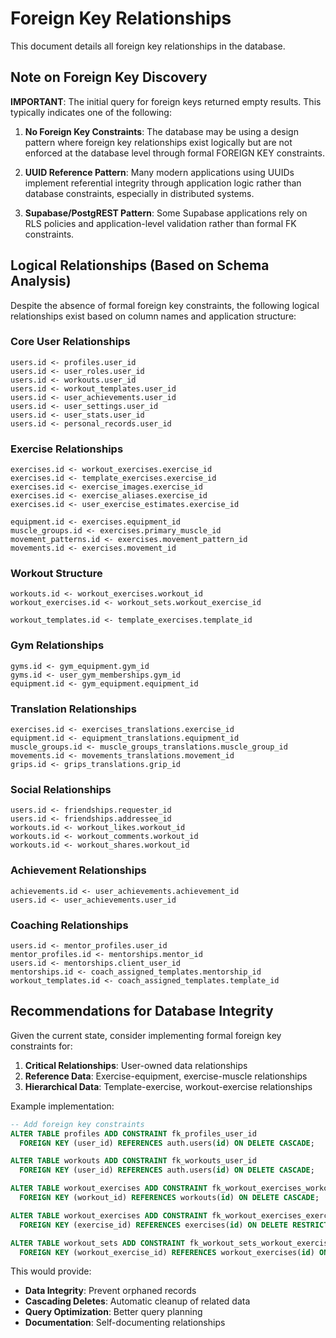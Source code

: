 # Foreign Key Relationships

This document details all foreign key relationships in the database.

## Note on Foreign Key Discovery

**IMPORTANT**: The initial query for foreign keys returned empty results. This typically indicates one of the following:

1. **No Foreign Key Constraints**: The database may be using a design pattern where foreign key relationships exist logically but are not enforced at the database level through formal FOREIGN KEY constraints.

2. **UUID Reference Pattern**: Many modern applications using UUIDs implement referential integrity through application logic rather than database constraints, especially in distributed systems.

3. **Supabase/PostgREST Pattern**: Some Supabase applications rely on RLS policies and application-level validation rather than formal FK constraints.

## Logical Relationships (Based on Schema Analysis)

Despite the absence of formal foreign key constraints, the following logical relationships exist based on column names and application structure:

### Core User Relationships
```
users.id <- profiles.user_id
users.id <- user_roles.user_id
users.id <- workouts.user_id
users.id <- workout_templates.user_id
users.id <- user_achievements.user_id
users.id <- user_settings.user_id
users.id <- user_stats.user_id
users.id <- personal_records.user_id
```

### Exercise Relationships
```
exercises.id <- workout_exercises.exercise_id
exercises.id <- template_exercises.exercise_id
exercises.id <- exercise_images.exercise_id
exercises.id <- exercise_aliases.exercise_id
exercises.id <- user_exercise_estimates.exercise_id

equipment.id <- exercises.equipment_id
muscle_groups.id <- exercises.primary_muscle_id
movement_patterns.id <- exercises.movement_pattern_id
movements.id <- exercises.movement_id
```

### Workout Structure
```
workouts.id <- workout_exercises.workout_id
workout_exercises.id <- workout_sets.workout_exercise_id

workout_templates.id <- template_exercises.template_id
```

### Gym Relationships
```
gyms.id <- gym_equipment.gym_id
gyms.id <- user_gym_memberships.gym_id
equipment.id <- gym_equipment.equipment_id
```

### Translation Relationships
```
exercises.id <- exercises_translations.exercise_id
equipment.id <- equipment_translations.equipment_id
muscle_groups.id <- muscle_groups_translations.muscle_group_id
movements.id <- movements_translations.movement_id
grips.id <- grips_translations.grip_id
```

### Social Relationships
```
users.id <- friendships.requester_id
users.id <- friendships.addressee_id
workouts.id <- workout_likes.workout_id
workouts.id <- workout_comments.workout_id
workouts.id <- workout_shares.workout_id
```

### Achievement Relationships
```
achievements.id <- user_achievements.achievement_id
users.id <- user_achievements.user_id
```

### Coaching Relationships
```
users.id <- mentor_profiles.user_id
mentor_profiles.id <- mentorships.mentor_id
users.id <- mentorships.client_user_id
mentorships.id <- coach_assigned_templates.mentorship_id
workout_templates.id <- coach_assigned_templates.template_id
```

## Recommendations for Database Integrity

Given the current state, consider implementing formal foreign key constraints for:

1. **Critical Relationships**: User-owned data relationships
2. **Reference Data**: Exercise-equipment, exercise-muscle relationships
3. **Hierarchical Data**: Template-exercise, workout-exercise relationships

Example implementation:
```sql
-- Add foreign key constraints
ALTER TABLE profiles ADD CONSTRAINT fk_profiles_user_id 
  FOREIGN KEY (user_id) REFERENCES auth.users(id) ON DELETE CASCADE;

ALTER TABLE workouts ADD CONSTRAINT fk_workouts_user_id 
  FOREIGN KEY (user_id) REFERENCES auth.users(id) ON DELETE CASCADE;

ALTER TABLE workout_exercises ADD CONSTRAINT fk_workout_exercises_workout_id 
  FOREIGN KEY (workout_id) REFERENCES workouts(id) ON DELETE CASCADE;

ALTER TABLE workout_exercises ADD CONSTRAINT fk_workout_exercises_exercise_id 
  FOREIGN KEY (exercise_id) REFERENCES exercises(id) ON DELETE RESTRICT;

ALTER TABLE workout_sets ADD CONSTRAINT fk_workout_sets_workout_exercise_id 
  FOREIGN KEY (workout_exercise_id) REFERENCES workout_exercises(id) ON DELETE CASCADE;
```

This would provide:
- **Data Integrity**: Prevent orphaned records
- **Cascading Deletes**: Automatic cleanup of related data
- **Query Optimization**: Better query planning
- **Documentation**: Self-documenting relationships